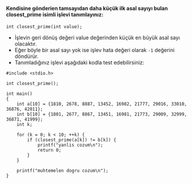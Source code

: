 #### Kendisine gönderien tamsayıdan daha küçük ilk asal sayıyı bulan closest_prime isimli işlevi tanımlayınız:

```
int closest_prime(int value);
```

+ İşlevin geri dönüş değeri value değerinden küçük en büyük asal sayı olacaktır.
+ Eğer böyle bir asal sayı yok ise işlev hata değeri olarak `-1` değerini döndürür.
+ Tanımladığınız işlevi aşağıdaki kodla test edebilirsiniz:

```
#include <stdio.h>

int closest_prime();

int main()
{
	int a[10] = {1810, 2678, 8887, 13452, 16982, 21777, 29016, 33010, 36876, 42011};
	int b[10] = {1801, 2677, 8867, 13451, 16981, 21773, 29009, 32999, 36871, 41999};
	int k;

	for (k = 0; k < 10; ++k) {
		if (closest_prime(a[k]) != b[k]) {
			printf("yanlis cozum\n");
			return 0;
		}
	}

	printf("muhtemelen dogru cozum\n");
}
```
